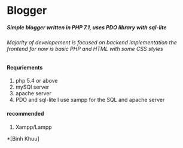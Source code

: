 Blogger
=======
##### Simple blogger written in PHP 7.1, uses PDO library with sql-lite
###### Majority of developement is focused on backend implementation the frontend for now is basic PHP and HTML with some CSS styles

#### Requriements
1. php 5.4 or above
2. mySQl server
3. apache server
4. PDO and sql-lite
I use xampp for the SQL and apache server

#### recommended
1. Xampp/Lampp

*[Binh Khuu]
